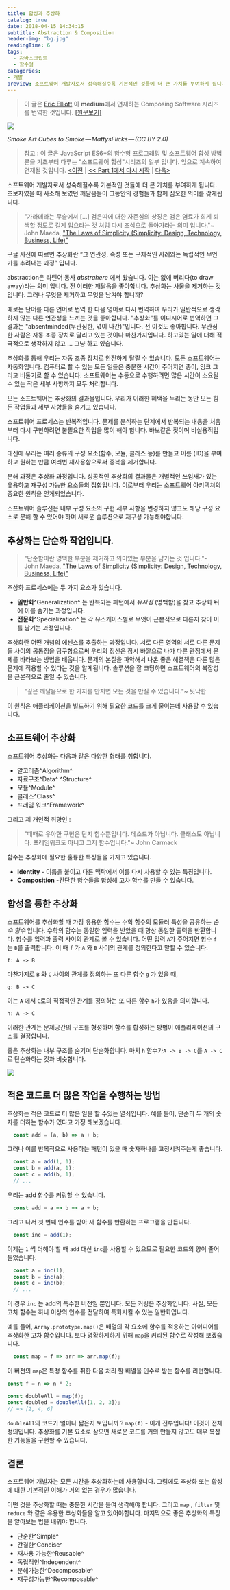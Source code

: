 ```yaml
---
title: 합성과 추상화
catalog: true
date: 2018-04-15 14:34:15
subtitle: Abstraction & Composition
header-img: "bg.jpg"
readingTime: 6
tags:
  - 자바스크립트
  - 함수형
catagories:
- 개발
preview: 소프트웨어 개발자로서 성숙해질수록 기본적인 것들에 더 큰 가치를 부여하게 됩니다. 초보자였을 때 사소해 보였던 깨달음들이 그동안의 경험들과 함께 심오한 의미를 갖게됩니다. 구글 사전에 따르면 추상화란  “그 연관성, 속성 또는 구체적인 사례와는 독립적인 무언가를 추려내는 과정” 입니다. abstraction은 라틴어 동사  _abstrahere_ 에서 왔습니다. 이는 없애 버리다(to draw away)라는 의미 입니다.  전 이러한 깨달음을 좋아합니다.  추상화는 사물을 제거하는 것입니다. 그러나 무엇을 제거하고 무엇을 남겨야 합니까?
---
```


> 이 글은  [Eric Elliott](https://medium.com/@_ericelliott?source=post_header_lockup) 이 **medium**에서 연재하는 Composing Software 시리즈를 번역한 것입니다.  [[원문보기]](https://medium.com/javascript-scene/abstraction-composition-cb2849d5bdd6)

![](https://cdn-images-1.medium.com/max/1600/1*uVpU7iruzXafhU2VLeH4lw.jpeg)

*Smoke Art Cubes to Smoke — MattysFlicks — (CC BY 2.0)*

>참고 : 이 글은 JavaScript ES6+의 함수형 프로그래밍 및 소프트웨어 합성 방법론을 기초부터 다루는 "소프트웨어 합성"시리즈의 일부 입니다.  앞으로 계속하여 연재될 것입니다.
> [<이전](https://medium.com/javascript-scene/a-functional-programmers-introduction-to-javascript-composing-software-d670d14ede30)  |  [<< Part 1에서 다시 시작](https://medium.com/javascript-scene/composing-software-an-introduction-27b72500d6ea)  |  [다음>](https://medium.com/javascript-scene/reduce-composing-software-fe22f0c39a1d)

소프트웨어 개발자로서 성숙해질수록 기본적인 것들에 더 큰 가치를 부여하게 됩니다. 초보자였을 때 사소해 보였던 깨달음들이 그동안의 경험들과 함께 심오한 의미를 갖게됩니다.

> "가라데라는 무술에서 [...] 검은띠에 대한 자존심의 상징은 검은 염료가 희게 퇴색할 정도로 길게 입으라는 것 처럼 다시 초심으로 돌아가라는 의미 입니다."~ John Maeda,  ["The Laws of Simplicity (Simplicity: Design, Technology, Business, Life)"](https://www.amazon.com/Laws-Simplicity-Design-Technology-Business/dp/0262134721/ref%3Das_li_ss_tl%3Fie%3DUTF8%26qid%3D1516330765%26sr%3D8-1%26keywords%3Dthe%2Blaws%2Bof%2Bsimplicity%26linkCode%3Dll1%26tag%3Deejs-20%26linkId%3D287b1d3357fa799ce7563584e098c5d8)

구글 사전에 따르면 추상화란  “그 연관성, 속성 또는 구체적인 사례와는 독립적인 무언가를 추려내는 과정” 입니다.

 abstraction은 라틴어 동사  _abstrahere_ 에서 왔습니다. 이는 없애 버리다(to draw away)라는 의미 입니다.  전 이러한 깨달음을 좋아합니다.  추상화는 사물을 제거하는 것입니다. 그러나 무엇을 제거하고 무엇을 남겨야 합니까?

때로는 단어를 다른 언어로 번역 한 다음 영어로 다시 번역하여 우리가 일반적으로 생각하지 않는 다른 연관성을 느끼는 것을 좋아합니다.  "추상화"를 이디시어로 번역하면 그 결과는 "absentminded(무관심한, 넋이 나간)"입니다.  전 이것도 좋아합니다.  무관심한 사람은 자동 조종 장치로 달리고 있는 것이나 마찬가지입니다. 하고있는 일에 대해 적극적으로 생각하지 않고 ... 그냥 하고 있습니다.

추상화를 통해 우리는 자동 조종 장치로 안전하게 달릴 수 있습니다.  모든 소프트웨어는 자동화입니다.  컴퓨터로 할 수 있는 모든 일들은 충분한 시간이 주어지면  종이, 잉크 그리고  비둘기로 할 수 있습니다.  소프트웨어는 수동으로 수행하려면 많은 시간이 소요될 수 있는 작은 세부 사항까지 모두 처리합니다.

모든 소프트웨어는 추상화의 결과물입니다. 우리가 이러한 혜택을 누리는 동안 모든 힘든 작업들과 세부 사항들을 숨기고 있습니다.

소프트웨어 프로세스는 반복적입니다.  문제를 분석하는 단계에서 반복되는 내용을 처음부터 다시 구현하려면 불필요한 작업을 많이 해야 합니다. 바보같은 짓이며 비실용적입니다.

대신에 우리는 여러 종류의 구성 요소(함수, 모듈, 클래스 등)를 만들고 이름 (ID)을 부여하고 원하는 만큼 여러번 재사용함으로써 중복을 제거합니다.

분해 과정은 추상화 과정입니다.  성공적인 추상화의 결과물은 개별적인 쓰임새가 있는 유용하고 재구성 가능한 요소들의 집합입니다.  이로부터 우리는 소프트웨어 아키텍처의 중요한 원칙을 얻게되었습니다.

소프트웨어 솔루션은 내부 구성 요소의 구현 세부 사항을 변경하지 않고도 해당 구성 요소로 분해 할 수 있어야 하며 새로운 솔루션으로 재구성 가능해야합니다.

## 추상화는 단순화 작업입니다.

> "단순함이란 명백한 부분을 제거하고 의미있는 부분을 남기는 것 입니다."- John Maeda,  ["The Laws of Simplicity (Simplicity: Design, Technology, Business, Life)"](https://www.amazon.com/Laws-Simplicity-Design-Technology-Business/dp/0262134721/ref%3Das_li_ss_tl%3Fie%3DUTF8%26qid%3D1516330765%26sr%3D8-1%26keywords%3Dthe%2Blaws%2Bof%2Bsimplicity%26linkCode%3Dll1%26tag%3Deejs-20%26linkId%3D287b1d3357fa799ce7563584e098c5d8)

추상화 프로세스에는 두 가지 요소가 있습니다.

-   **일반화**^Generalization^ 는 반복되는 패턴에서  _유사점_  (명백함)을 찾고 추상화 뒤에 이를 숨기는 과정입니다.
-   **전문화**^Specialization^  는 각 유스케이스별로  무엇이 근본적으로 다른지  찾아 이를 남기는 과정입니다.

추상화란 어떤 개념의 에센스를 추출하는 과정입니다.  서로 다른 영역의 서로 다른 문제들 사이의 공통점을 탐구함으로써 우리의 정신은 잠시 바깥으로 나가 다른 관점에서 문제를 바라보는 방법을 배웁니다.  문제의 본질을 파악해서 나온 좋은 해결책은 다른 많은 문제에 적용할 수 있다는 것을 알게됩니다.  솔루션을 잘 코딩하면 소프트웨어의 복잡성을 근본적으로 줄일 수 있습니다.

> "깊은 깨달음으로 한 가지를 만지면 모든 것을 만질 수 있습니다."~ 팃낙한

이 원칙은 애플리케이션을 빌드하기 위해 필요한 코드를 크게 줄이는데 사용할 수 있습니다.

## 소프트웨어 추상화

소프트웨어 추상화는 다음과 같은 다양한 형태를 취합니다.

-   알고리즘^Algorithm^
-   자료구조^Data^ ^Structure^
-   모듈^Module^
-   클래스^Class^
-   프레임 워크^Framework^

그리고 제 개인적 취향인 :

> "때때로 우아한 구현은 단지 함수뿐입니다.  메소드가 아닙니다. 클래스도 아닙니다. 프레임워크도 아니고 그저 함수입니다."~ John Carmack

함수는 추상화에 필요한 훌륭한 특징들을 가지고 있습니다.

-   **Identity**  - 이름을 붙이고 다른 맥락에서 이를 다시 사용할 수 있는 특징입니다.
-   **Composition**  -간단한 함수들을 합성해 고차 함수를 만들 수 있습니다.

## 합성을 통한 추상화

소프트웨어를 추상화할 때 가장 유용한 함수는 수학 함수의 모듈러 특성을 공유하는  _순수 함수_  입니다.  수학의 함수는 동일한 입력을 받았을 때 항상 동일한 출력을 반환합니다.  함수를 입력과 출력 사이의 관계로 볼 수 있습니다.  어떤 입력  `A`가  주어지면 함수  `f`  는  `B`를 출력합니다. 이 때  `f`  가  `A`  와  `B` 사이의  관계를 정의한다고 말할 수 있습니다.

```
f: A -> B
```

마찬가지로  `B`  와  `C`  사이의 관계를 정의하는 또 다른 함수  `g`  가 있을 때,

```
g: B -> C
```

이는  `A`  에서  `C`로의 직접적인 관계를 정의하는 또 다른 함수  `h`가 있음을 의미합니다.

```
h: A -> C
```


이러한 관계는 문제공간의 구조를 형성하며 함수를 합성하는 방법이 애플리케이션의 구조를 결정합니다.

좋은 추상화는 내부 구조를 숨기며 단순화합니다. 마치 `h` 함수가`A -> B -> C`를  `A -> C` 로 단순화하는 것과 비슷합니다.

![](https://cdn-images-1.medium.com/max/1600/1*uFTKDgI0kT878E97K14V1A.png)

## 적은 코드로 더 많은 작업을 수행하는 방법

추상화는 적은 코드로 더 많은 일을 할 수있는 열쇠입니다.  예를 들어, 단순히 두 개의 숫자를 더하는 함수가 있다고 가정 해보겠습니다.

```javascript
  const add = (a, b) => a + b; 
```

그러나 이를 반복적으로 사용하는 패턴이 있을 때 숫자하나를 고정시켜주는게 좋습니다.

```javascript
  const a = add(1, 1);   
  const b = add(a, 1);   
  const c = add(b, 1);   
  // ... 
```

우리는 add 함수를 커링할 수 있습니다.

```javascript
  const add = a => b => a + b; 
```

그리고 나서 첫 번째 인수를 받아 새 함수를 반환하는 프로그램을 만듭니다.

```javascript
  const inc = add(1); 
```

이제는  `1` 씩 더해야 할 때  `add`  대신  `inc`를 사용할 수 있으므로 필요한 코드의 양이 줄어들었습니다.

```javascript
  const a = inc(1);   
  const b = inc(a);   
  const c = inc(b);   
  // ... 
```

이 경우  `inc`  는 add의  특수한  버전일 뿐입니다.  모든 커링은 추상화입니다.  사실, 모든 고차 함수는 하나 이상의 인수를 전달하여 특화시킬 수 있는 일반화입니다.

예를 들어,  `Array.prototype.map()`은 배열의 각 요소에 함수를 적용하는 아이디어를 추상화한 고차 함수입니다.  보다 명확하게하기 위해  `map`을 커리된 함수로 작성해 보겠습니다.

```javascript
  const map = f => arr => arr.map(f); 
```

이 버전의  `map`은 특정 함수를 취한 다음 처리 할 배열을 인수로 받는 함수를 리턴합니다.

```javascript
const f = n => n * 2;

const doubleAll = map(f);  
const doubled = doubleAll([1, 2, 3]);  
// => [2, 4, 6]
```

`doubleAll`의 코드가 얼마나 짧은지 보입니까 ? `map(f)`  - 이게 전부입니다!  이것이 전체 정의입니다.  추상화를 기본 요소로 삼으면 새로운 코드를 거의 만들지 않고도 매우 복잡한 기능들을 구현할 수 있습니다.

## 결론

소프트웨어 개발자는 모든 시간을 추상화하는데 사용합니다. 그럼에도 추상화 또는 합성에 대한 기본적인 이해가 거의 없는 경우가 많습니다.

어떤 것을 추상화할 때는 충분한 시간을 들여 생각해야 합니다. 그리고 `map`  ,  `filter`  및  `reduce`  와 같은 유용한 추상화들을 알고 있어야합니다.  마지막으로 좋은 추상화의 특징을 알아보는 법을 배워야 합니다.

-   단순한^Simple^
-   간결한^Concise^
-   재사용 가능한^Reusable^
-   독립적인^Independent^
-   분해가능한^Decomposable^
-   재구성가능한^Recomposable^